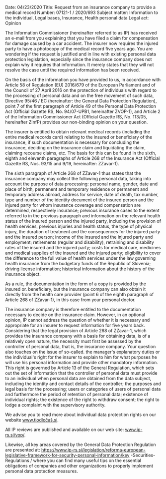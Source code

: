 Date: 04/23/2020
Title: Request from an insurance company to provide a medical record
Number: 07121-1 / 2020/693
Subject matter: Information to the individual, Legal bases, Insurance, Health personal data
Legal act: Opinion

The Information Commissioner (hereinafter referred to as IP) has received an e-mail from you explaining that you have filed a claim for compensation for damage caused by a car accident. The insurer now requires the injured party to have a photocopy of the medical record five years ago. You are wondering if the request is justified and in line with existing personal data protection legislation, especially since the insurance company does not explain why it requires that information. It merely states that they will not resolve the case until the required information has been received.

On the basis of the information you have provided to us, in accordance with Article 58 of Regulation (EU) 2016/679 of the European Parliament and of the Council of 27 April 2016 on the protection of individuals with regard to the processing of personal data and on the free movement of such data, Directive 95/46 / EC (hereinafter: the General Data Protection Regulation), point 7 of the first paragraph of Article 49 of the Personal Data Protection Act (Official Gazette RS, No. 94/07-UPB1, hereinafter ZVOP-1), and Article 2 of the Information Commissioner Act (Official Gazette RS, No. 113/05, hereinafter ZInfP) provides our non-binding opinion on your question.

The insurer is entitled to obtain relevant medical records (including the entire medical records card) relating to the insured or beneficiary of the insurance, if such documentation is necessary for concluding the insurance, deciding on the insurance claim and liquidating the claim, claiming recourse claims, etc. The basis for this can be found in the sixth, eighth and eleventh paragraphs of Article 268 of the Insurance Act (Official Gazette RS, Nos. 93/15 and 9/19, hereinafter: ZZavar-1).

The sixth paragraph of Article 268 of ZZavar-1 thus states that the insurance company may collect the following personal data, taking into account the purpose of data processing:
personal name, gender, date and place of birth, permanent and temporary residence or permanent and temporary address abroad, address for service, date of death, tax number, type and number of the identity document of the insured person and the injured party for whom insurance coverage and compensation are determined, respectively insurance;
    previous insurance cases to the extent referred to in the previous paragraph and information on the relevant health status of the insured person and the injured party, including the provision of health services, previous injuries and health status, the type of physical injury, the duration of treatment and the consequences for the injured party and the insured person;
    income of the insured and the injured party and employment;
    retirements (regular and disability), retraining and disability rates of the insured and the injured party;
    costs for medical care, medicines and medical supplies of the insured and the injured party;
    eligibility to cover the difference to the full value of health services under the law governing health insurance from the budgetary funds of the Republic of Slovenia;
    driving license information;
    historical information about the history of the insurance object.

As a rule, the documentation in the form of a copy is provided by the insured or. beneficiary, but the insurance company can also obtain it directly from the health care provider (point 6 of the eighth paragraph of Article 268 of ZZavar-1), in this case from your personal doctor.

The insurance company is therefore entitled to the documentation necessary to decide on the insurance claim. However, in an optional opinion, IP cannot address the question of whether it is necessary and appropriate for an insurer to request information for five years back. Considering that the legal provision of Article 268 of ZZavar-1, which provides the insurance company with a basis for obtaining data, is of a relatively open nature, the necessity must first be assessed by the controller of personal data, that is, the insurance company.
Your question also touches on the issue of so-called. the manager's explanatory duties or the individual's right for the insurer to explain to him for what purposes he will use his personal information and provide other mandatory information. This right is governed by Article 13 of the General Regulation, which sets out the set of information that the controller of personal data must provide to an individual when personal data are obtained from the data subject, including the identity and contact details of the controller; the purposes and legal basis for the processing; users or categories of users of personal data and furthermore the period of retention of personal data; existence of individual rights; the existence of the right to withdraw consent; the right to lodge a complaint with the supervisory authority.

We advise you to read more about individual data protection rights on our website www.tiodločaš.si.

All IP reviews are published and available on our web site: www.ip-rs.si/vop/.

Likewise, all key areas covered by the General Data Protection Regulation are presented at: https://www.ip-rs.si/legislation/reforma-european-legislative-framework-for-security-personal-information/key -Securities-Regulations / where you can find many useful tips on the essential obligations of companies and other organizations to properly implement personal data protection measures.
